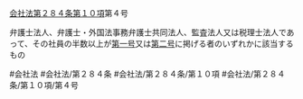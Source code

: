 [会社法第２８４条第１０項](会社法＿＿＿＿第２８４条第１０項)第４号

弁護士法人、弁護士・外国法事務弁護士共同法人、監査法人又は税理士法人であって、その社員の半数以上が[第一号](会社法＿＿＿＿第２８４条第１０項第１号)又は[第二号](会社法＿＿＿＿第２８４条第１０項第２号)に掲げる者のいずれかに該当するもの


#会社法
#会社法/第２８４条
#会社法/第２８４条/第１０項
#会社法/第２８４条/第１０項/第４号
